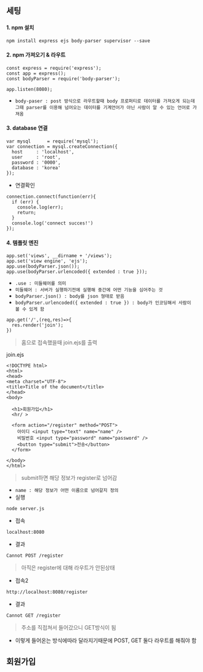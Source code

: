 ## 세팅
#### 1. npm 설치
```
npm install express ejs body-parser supervisor --save
```


#### 2. npm 가져오기 & 라우트
```
const express = require('express');
const app = express();
const bodyParser = require('body-parser');
```
```
app.listen(8080);
```
- `body-paser : post 방식으로 라우트할때 body 프로퍼티로 데이터를 가져오게 되는데 그때 parser를 이용해 넘어오는 데이터를 기계언어가 아닌 사람이 알 수 있는 언어로 가져옴`


#### 3. database 연결
```
var mysql      = require('mysql');
var connection = mysql.createConnection({
  host     : 'localhost',
  user     : 'root',
  password : '0000',
  database : 'korea'
});
```
- 연결확인
```
connection.connect(function(err){
  if (err) {
    console.log(err);
    return;
  }
  console.log('connect succes!')
});
```


#### 4. 템플릿 엔진
```
app.set('views', __dirname + '/views');
app.set('view engine', 'ejs');
app.use(bodyParser.json());
app.use(bodyParser.urlencoded({ extended : true }));
```
- `.use : 미들웨어를 의미`
- `미들웨어 : 서버가 실행하기전에 실행해 중간에 어떤 기능을 심어주는 것`
- `bodyParser.json() : body를 json 형태로 받음`
- `bodyParser.urlencoded({ extended : true }) : body가 인코딩해서 사람이 볼 수 있게 함`

```
app.get('/',(req,res)=>{
  res.render('join');
})
```
> 홈으로 접속했을때 join.ejs를 출력

join.ejs
```
<!DOCTYPE html>
<html>
<head>
<meta charset="UTF-8">
<title>Title of the document</title>
</head>
<body>

  <h1>회원가입</h1>
  <hr/ >

  <form action="/register" method="POST">
    아이디 <input type="text" name="name" />
    비밀번호 <input type="password" name="password" />
    <button type="submit">전송</button>
  </form>

</body>
</html>
```
> submit하면 해당 정보가 register로 넘어감

- `name : 해당 정보가 어떤 이름으로 넘어갈지 정의`
- 실행
```
node server.js
```
- 접속
```
localhost:8080
```
- 결과
```
Cannot POST /register
```
> 아직은 register에 대해 라우트가 안된상태
- 접속2
```
http://localhost:8080/register
```
- 결과
```
Cannot GET /register
```
> 주소를 직접쳐서 들어갔으니 GET방식이 됨

- 이렇게 들어온는 방식에따라 달라지기때문에 POST, GET 둘다 라우트를 해줘야 함


## 회원가입
